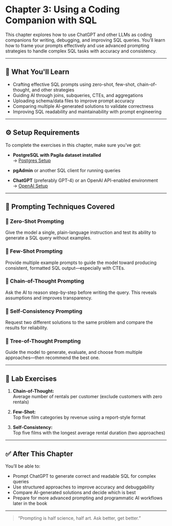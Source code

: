 # Chapter 3: Using a Coding Companion with SQL

This chapter explores how to use ChatGPT and other LLMs as coding companions for writing, debugging, and improving SQL queries. You’ll learn how to frame your prompts effectively and use advanced prompting strategies to handle complex SQL tasks with accuracy and consistency.

---

## 📘 What You'll Learn

- Crafting effective SQL prompts using zero-shot, few-shot, chain-of-thought, and other strategies
- Guiding AI through joins, subqueries, CTEs, and aggregations
- Uploading schema/data files to improve prompt accuracy
- Comparing multiple AI-generated solutions to validate correctness
- Improving SQL readability and maintainability with prompt engineering

---

## ⚙️ Setup Requirements

To complete the exercises in this chapter, make sure you’ve got:

- **PostgreSQL with Pagila dataset installed**  
  → [Postgres Setup](https://github.com/dave-melillo/data_eng_ai/blob/main/setup/postgres_setup.md)

- **pgAdmin** or another SQL client for running queries

- **ChatGPT** (preferably GPT-4) or an OpenAI API-enabled environment  
  → [OpenAI Setup](https://github.com/dave-melillo/data_eng_ai/blob/main/setup/openai_setup.md)

---

## 🧪 Prompting Techniques Covered

### 🔹 Zero-Shot Prompting
Give the model a single, plain-language instruction and test its ability to generate a SQL query without examples.

### 🔹 Few-Shot Prompting
Provide multiple example prompts to guide the model toward producing consistent, formatted SQL output—especially with CTEs.

### 🔹 Chain-of-Thought Prompting
Ask the AI to reason step-by-step before writing the query. This reveals assumptions and improves transparency.

### 🔹 Self-Consistency Prompting
Request two different solutions to the same problem and compare the results for reliability.

### 🔹 Tree-of-Thought Prompting
Guide the model to generate, evaluate, and choose from multiple approaches—then recommend the best one.


---

## 🧠 Lab Exercises

1. **Chain-of-Thought:**  
   Average number of rentals per customer (exclude customers with zero rentals)

2. **Few-Shot:**  
   Top five film categories by revenue using a report-style format

3. **Self-Consistency:**  
   Top five films with the longest average rental duration (two approaches)

---

## ✅ After This Chapter

You’ll be able to:

- Prompt ChatGPT to generate correct and readable SQL for complex queries
- Use structured approaches to improve accuracy and debuggability
- Compare AI-generated solutions and decide which is best
- Prepare for more advanced prompting and programmatic AI workflows later in the book

---

> “Prompting is half science, half art. Ask better, get better.”

